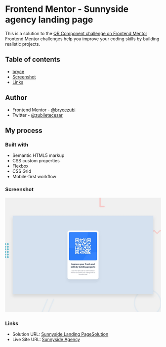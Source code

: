# Frontend Mentor - Sunnyside agency landing page
This is a solution to the [QR Component challenge on Frontend Mentor](https://www.frontendmentor.io/challenges/sunnyside-agency-landing-page-7yVs3B6ef/hub)
Frontend Mentor challenges help you improve your coding skills by building realistic projects. 

## Table of contents
- [bryce](#author)
- [Screenshot](#screenshot)
- [Links](#links)

## Author
- Frontend Mentor - [@brycezubi](https://www.frontendmentor.io/profile/brycezubi)
- Twitter - [@zubiletecesar](https://twitter.com/home)

## My process

### Built with

- Semantic HTML5 markup
- CSS custom properties
- Flexbox
- CSS Grid
- Mobile-first workflow

### Screenshot

![Design preview for the Sunnyside Landing Page coding challenge](https://github.com/Orisabiyi/qr-component-code/blob/main/design/desktop-preview.jpg)

### Links

- Solution URL: [Sunnyside Landing PageSolution](https://www.frontendmentor.io/solutions/sunnyside-agency-landing-page-JG0vDwLXIf)
- Live Site URL: [Sunnyside Agency](https://brycezubi.github.io/qr-component/)
